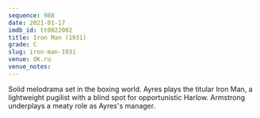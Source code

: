 ```yaml
---
sequence: 988
date: 2021-01-17
imdb_id: tt0022002
title: Iron Man (1931)
grade: C
slug: iron-man-1931
venue: OK.ru
venue_notes:
---
```


Solid melodrama set in the boxing world. Ayres plays the titular Iron Man, a lightweight pugilist with a blind spot for opportunistic Harlow. Armstrong underplays a meaty role as Ayres's manager.